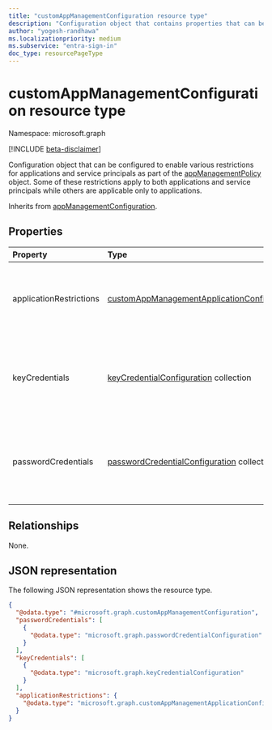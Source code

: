 ```yaml
---
title: "customAppManagementConfiguration resource type"
description: "Configuration object that contains properties that can be configured to enable various restrictions for applications and service principals as part of an appManagementPolicy object."
author: "yogesh-randhawa"
ms.localizationpriority: medium
ms.subservice: "entra-sign-in"
doc_type: resourcePageType
---
```


# customAppManagementConfiguration resource type

Namespace: microsoft.graph

[!INCLUDE [beta-disclaimer](../../includes/beta-disclaimer.md)]

Configuration object that can be configured to enable various restrictions for applications and service principals as part of the [appManagementPolicy](../resources/appmanagementpolicy.md) object. Some of these restrictions apply to both applications and service principals while others are applicable only to applications.


Inherits from [appManagementConfiguration](appmanagementconfiguration.md).

## Properties

| Property                | Type                              | Description                                     |
| :---------------------- | :-------------------------------- | :---------------------------------------------- |
| applicationRestrictions | [customAppManagementApplicationConfiguration](customappmanagementapplicationconfiguration.md) | Restrictions applicable only to application objects that the policy applies to.               |
| keyCredentials          | [keyCredentialConfiguration](keyCredentialConfiguration.md) collection | Collection of keyCredential restrictions settings to be applied to an application or service principal. |
| passwordCredentials     | [passwordCredentialConfiguration](passwordCredentialConfiguration.md) collection | Collection of password restrictions settings to be applied to an application or service principal. |


## Relationships
None.

## JSON representation
The following JSON representation shows the resource type.
<!-- {
  "blockType": "resource",
  "@odata.type": "microsoft.graph.customAppManagementConfiguration"
}
-->
``` json
{
  "@odata.type": "#microsoft.graph.customAppManagementConfiguration",
  "passwordCredentials": [
    {
      "@odata.type": "microsoft.graph.passwordCredentialConfiguration"
    }
  ],
  "keyCredentials": [
    {
      "@odata.type": "microsoft.graph.keyCredentialConfiguration"
    }
  ],
  "applicationRestrictions": {
    "@odata.type": "microsoft.graph.customAppManagementApplicationConfiguration"
  }
}
```

